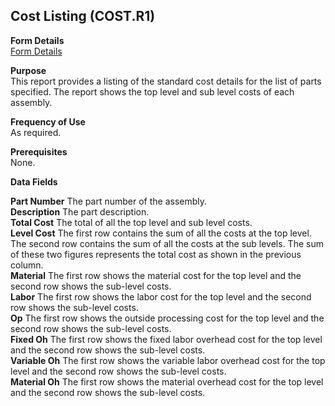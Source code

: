##  Cost Listing (COST.R1)

<PageHeader />

**Form Details**  
[ Form Details ](COST-R1-1/README.md)   

**Purpose**  
This report provides a listing of the standard cost details for the list of
parts specified. The report shows the top level and sub level costs of each
assembly.

**Frequency of Use**  
As required.

**Prerequisites**  
None.

**Data Fields**

**Part Number** The part number of the assembly.  
**Description** The part description.  
**Total Cost** The total of all the top level and sub level costs.  
**Level Cost** The first row contains the sum of all the costs at the top
level. The second row contains the sum of all the costs at the sub levels. The
sum of these two figures represents the total cost as shown in the previous
column.  
**Material** The first row shows the material cost for the top level and the
second row shows the sub-level costs.  
**Labor** The first row shows the labor cost for the top level and the second
row shows the sub-level costs.  
**Op** The first row shows the outside processing cost for the top level and
the second row shows the sub-level costs.  
**Fixed Oh** The first row shows the fixed labor overhead cost for the top
level and the second row shows the sub-level costs.  
**Variable Oh** The first row shows the variable labor overhead cost for the
top level and the second row shows the sub-level costs.  
**Material Oh** The first row shows the material overhead cost for the top
level and the second row shows the sub-level costs.  
  
<badge text= "Version 8.10.57" vertical="middle" />

<PageFooter />